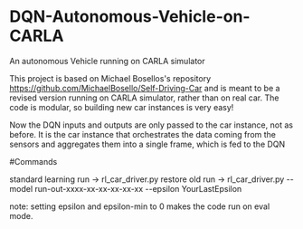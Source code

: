 # DQN-Autonomous-Vehicle-on-CARLA
An autonomous Vehicle running on CARLA simulator

This project is based on Michael Bosellos's repository https://github.com/MichaelBosello/Self-Driving-Car and is meant to be a revised version running on CARLA simulator, rather than on real car. The code is modular, so building new car instances is very easy!

Now the DQN inputs and outputs are only passed to the car instance, not as before. It is the car instance that orchestrates the data coming from the sensors and aggregates them into a single frame, which is fed to the DQN

#Commands

standard learning run -> rl_car_driver.py
restore old run -> rl_car_driver.py --model run-out-xxxx-xx-xx-xx-xx-xx --epsilon YourLastEpsilon

note: setting epsilon and epsilon-min to 0 makes the code run on eval mode.
